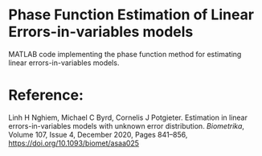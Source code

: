 # Phase Function Estimation of Linear Errors-in-variables models

MATLAB code implementing the phase function method for estimating linear errors-in-variables models. 
 
# Reference: 

Linh H Nghiem, Michael C Byrd, Cornelis J Potgieter. Estimation in linear errors-in-variables models with unknown error distribution. *Biometrika*, Volume 107, Issue 4, December 2020, Pages 841–856, https://doi.org/10.1093/biomet/asaa025
